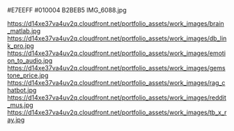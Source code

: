 #E7EEFF
#010004
B2BEB5
IMG_6088.jpg 



https://d14xe37va4uv2q.cloudfront.net/portfolio_assets/work_images/brain_matlab.jpg
https://d14xe37va4uv2q.cloudfront.net/portfolio_assets/work_images/db_link_pro.jpg
https://d14xe37va4uv2q.cloudfront.net/portfolio_assets/work_images/emotion_to_audio.jpg
https://d14xe37va4uv2q.cloudfront.net/portfolio_assets/work_images/gemstone_price.jpg
https://d14xe37va4uv2q.cloudfront.net/portfolio_assets/work_images/rag_chatbot.jpg
https://d14xe37va4uv2q.cloudfront.net/portfolio_assets/work_images/reddit_mus.jpg
https://d14xe37va4uv2q.cloudfront.net/portfolio_assets/work_images/tb_x_ray.jpg